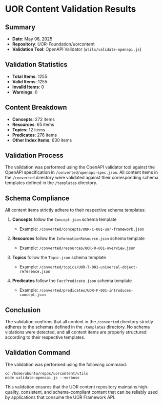 # UOR Content Validation Results

## Summary
- **Date**: May 06, 2025
- **Repository**: UOR-Foundation/uorcontent
- **Validation Tool**: OpenAPI Validator (`utils/validate-openapi.js`)

## Validation Statistics
- **Total Items**: 1255
- **Valid Items**: 1255
- **Invalid Items**: 0
- **Warnings**: 0

## Content Breakdown
- **Concepts**: 272 items
- **Resources**: 65 items
- **Topics**: 12 items
- **Predicates**: 276 items
- **Other Index Items**: 630 items

## Validation Process
The validation was performed using the OpenAPI validator tool against the OpenAPI specification in `/converted/openapi-spec.json`. All content items in the `/converted` directory were validated against their corresponding schema templates defined in the `/templates` directory.

## Schema Compliance
All content items strictly adhere to their respective schema templates:

1. **Concepts** follow the `Concept.json` schema template
   - Example: `/converted/concepts/UOR-C-001-uor-framework.json`

2. **Resources** follow the `InformationResource.json` schema template
   - Example: `/converted/resources/UOR-R-001-overview.json`

3. **Topics** follow the `Topic.json` schema template
   - Example: `/converted/topics/UOR-T-001-universal-object-reference.json`

4. **Predicates** follow the `FactPredicate.json` schema template
   - Example: `/converted/predicates/UOR-P-001-introduces-concept.json`

## Conclusion
The validation confirms that all content in the `/converted` directory strictly adheres to the schemas defined in the `/templates` directory. No schema violations were detected, and all content items are properly structured according to their respective templates.

## Validation Command
The validation was performed using the following command:
```
cd /home/ubuntu/repos/uorcontent/utils
node validate-openapi.js --verbose
```

This validation ensures that the UOR content repository maintains high-quality, consistent, and schema-compliant content that can be reliably used by applications that consume the UOR Framework API.
